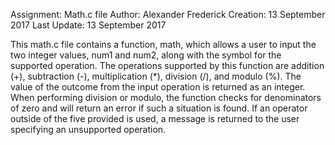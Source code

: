 Assignment: 	Math.c file 
Author:			Alexander Frederick
Creation:		13 September 2017
Last Update:	13 September 2017

This math.c file contains a function, math, which allows a user to input
the two integer values, num1 and num2, along with the symbol for the 
supported operation. The operations supported by this function are 
addition (+), subtraction (-), multiplication (*), division (/), and 
modulo (%). The value of the outcome from the input operation is returned
as an integer. When performing division or modulo, the function checks 
for denominators of zero and will return an error if such a situation is 
found. If an operator outside of the five provided is used, a message 
is returned to the user specifying an unsupported operation.